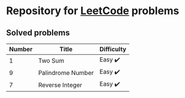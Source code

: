 # Repository for [LeetCode](https://leetcode.com/) problems

## Solved problems

| Number | Title             | Difficulty                |
|--------|-------------------|---------------------------|
| 1      | Two Sum           | Easy :heavy_check_mark:   |
| 9      | Palindrome Number | Easy :heavy_check_mark:   |
| 7      | Reverse Integer   | Easy :heavy_check_mark:   |

